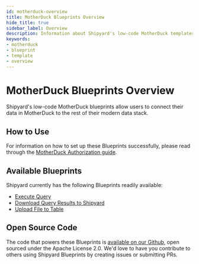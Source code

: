 ```yaml
---
id: motherduck-overview
title: MotherDuck Blueprints Overview
hide_title: true
sidebar_label: Overview
description: Information about Shipyard's low-code MotherDuck templates.
keywords:
- motherduck
- blueprint
- template
- overview
---
```


# MotherDuck Blueprints Overview

Shipyard's low-code MotherDuck blueprints allow users to connect their data in MotherDuck to the rest of their modern data stack.


## How to Use
For information on how to set up these Blueprints successfully, please read through the [MotherDuck Authorization guide](motherduck-authorization.md).


## Available Blueprints
Shipyard currently has the following Blueprints readily available:

- [Execute Query](motherduck-execute-query.md)
- [Download Query Results to Shipyard](motherduck-download-query-results-to-file.md)
- [Upload File to Table](motherduck-upload-file-to-motherduck.md)

## Open Source Code
The code that powers these Blueprints is [available on our Github](https://github.com/shipyardapp/shipyard-blueprints/tree/main/shipyard_blueprints/motherduck), open sourced under the Apache License 2.0. We'd love to have you contribute to others using Shipyard Blueprints by creating issues or submitting PRs.